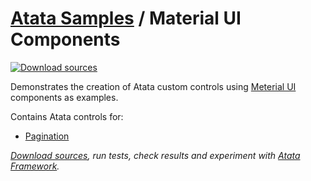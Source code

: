# [Atata Samples](https://github.com/atata-framework/atata-samples) / Material UI Components

[![Download sources](https://img.shields.io/badge/Download-sources-brightgreen.svg)](https://github.com/atata-framework/atata-samples/raw/main/_archives/MaterialUI.zip)

Demonstrates the creation of Atata custom controls using [Meterial UI](https://material-ui.com/) components as examples.

Contains Atata controls for:

- [Pagination](https://material-ui.com/components/pagination/)

*[Download sources](https://github.com/atata-framework/atata-samples/raw/main/_archives/MaterialUI.zip), run tests, check results and experiment with [Atata Framework](https://atata.io).*
